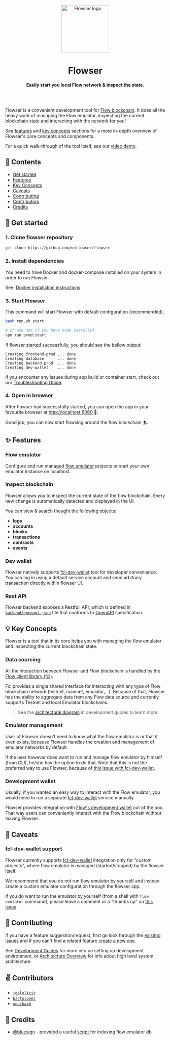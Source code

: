 <div align="center">
	<br>
	<img alt="Flowser logo" src="https://flowser.dev/images/logo.svg" width="150" height="150">
	<h1>Flowser</h1>
	<p>
		<b>Easily start you local Flow network & inspect the state.</b>
	</p>
	<br>
	<br>
</div>

Flowser is a convenient development tool for [Flow blockchain](https://www.onflow.org/). It does all the heavy work of managing the Flow emulator, inspecting the current blockchain state and interacting with the network for you!

See [features](#-features) and  [key concepts](#-key-concepts) sections for a more in-depth overview of Flowser's core concepts and components. 

For a quick walk-through of the tool itself, see our [video demo](https://www.youtube.com/watch?v=yMs5awvGnlY&t=417s).

## 📖 Contents

- [Get started](#-get-started)
- [Features](#-features)
- [Key Concepts](#-key-concepts)
- [Caveats](#-caveats)
- [Contributing](#-contributing)
- [Contributors](#-contributors)
- [Credits](#-credits)

## 👋 Get started

### 1. Clone flowser repository

```bash
git clone https://github.com/onflowser/flowser
```

### 2. Install dependencies

You need to have Docker and docker-compose installed on your system in order to run Flowser. 

See: [Docker installation instructions](https://www.docker.com/get-started)

### 3. Start Flowser

This command will start Flowser with default configuration (recommended).

```bash
bash run.sh start

# or use npm if you have node installed
npm run prod:start
```

If flowser started successfully, you should see the bellow output:
```
Creating frontend-prod ... done
Creating database      ... done
Creating backend-prod  ... done
Creating dev-wallet    ... done
```

If you encounter any issues during app build or container start, check out our [Troubleshooting Guide](DEVELOPMENT.md#-troubleshooting).

### 4. Open in browser

After flowser had successfully started, you can open the app in your favourite browser at [http://localhost:6060](http://localhost:6060) 🥳.

Good job, you can now start flowsing around the flow blockchain 🏄.

## ✨ Features

### Flow emulator
Configure and run managed [flow emulator](https://github.com/onflow/flow-emulator) projects or start your own emulator instance on localhost.

### Inspect blockchain
Flowser allows you to inspect the current state of the flow blockchain.
Every new change is automatically detected and displayed in the UI.

You can view & search thought the following objects:
- **logs**
- **accounts**
- **blocks**
- **transactions**
- **contracts**
- **events**

### Dev wallet
Flowser natively supports [fcl-dev-wallet](https://github.com/onflow/fcl-dev-wallet) tool for developer convenience.
You can log in using a default service account and send arbitrary transaction directly within flowser UI.

### Rest API

Flowser backend exposes a Restfull API, which is defined in [`backend/openapi.json`](backend/openapi.json) file that conforms to [OpenAPI](https://www.openapis.org/) specification.

## 💡 Key Concepts

Flowser is a tool that in its core helps you with managing the flow emulator and inspecting the current blockchain state.

### Data sourcing

All the interaction between Flowser and Flow blockchain is handled by the [Flow client library (fcl)](https://docs.onflow.org/fcl/).

Fcl provides a single shared interface for interacting with any type of Flow blockchain network (testnet, mainnet, emulator,...). Because of that, Flowser has the ability to aggregate data from any Flow data source and currently supports Testnet and local Emulator blockchains.

> See the [architectural diagram](./DEVELOPMENT.md#-architecture) in development guides to learn more.

### Emulator management

User of Flowser doesn't need to know what the flow emulator is or that it even exists, because Flowser handles the creation and management of emulator networks by default.

If the user however does want to run and manage flow emulator by himself (from CLI), he/she has the option to do that. Note that this is not the preferred way to use Flowser, because of [this issue with fcl-dev-wallet](./README.md#fcl-dev-wallet-support).

### Development wallet

Usually, if you wanted an easy way to interact with the Flow emulator, you would need to run a separate [fcl-dev-wallet](https://github.com/onflow/fcl-dev-wallet#start-the-dev-wallet) service manually.

Flowser provides integration with [Flow's development wallet](https://github.com/onflow/fcl-dev-wallet) out of the box. That way users can conveniently interact with the Flow blockchain without leaving Flowser.

## 🚧 Caveats

### fcl-dev-wallet support
Flowser currently supports [fcl-dev-wallet](https://github.com/onflow/fcl-dev-wallet) integration only for "custom projects", where flow emulator is managed (started/stopped) by the flowser itself. 

We recommend that you do not run flow emulator by yourself and instead create a custom emulator configuration through the flowser app.

If you do want to run the emulator by yourself (from a shell with `flow emulator` command), please leave a comment or a "thumbs up" on [this issue](https://github.com/onflowser/flowser/issues/72).

## 🤝 Contributing

If you have a feature suggestion/request, first go look through the [existing issues](https://github.com/onflowser/flowser/issues) and if you can't find a related feature [create a new one](https://github.com/onflowser/flowser/issues/new).

See [Development Guides](DEVELOPMENT.md) for more info on setting up development environment, or [Architecture Overview](docs/ARCHITECTURE.md) for info about high level system architecture.

## ✌️ Contributors

- [`jgololicic`](http://github.com/jgololicic)
- [`bartolomej`](http://github.com/bartolomej)
- [`monikaxh`](http://github.com/monikaxh)

## 🙌 Credits

- [@bluesign](https://github.com/bluesign) - provided a useful [script](https://gist.github.com/bluesign/df24b31a61bf4cd11f88efb6edd78925) for indexing flow emulator db
